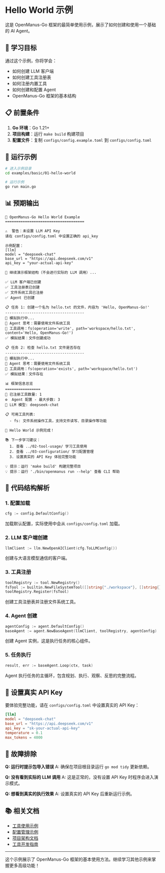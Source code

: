 # Hello World 示例

这是 OpenManus-Go 框架的最简单使用示例，展示了如何创建和使用一个基础的 AI Agent。

## 🎯 学习目标

通过这个示例，你将学会：
- 如何创建 LLM 客户端
- 如何创建工具注册表
- 如何注册内置工具
- 如何创建和配置 Agent
- OpenManus-Go 框架的基本结构

## 📋 前置条件

1. **Go 环境**：Go 1.21+
2. **项目构建**：运行 `make build` 构建项目
3. **配置文件**：复制 `configs/config.example.toml` 到 `configs/config.toml`

## 🚀 运行示例

```bash
# 进入示例目录
cd examples/basic/01-hello-world

# 运行示例
go run main.go
```

## 📊 预期输出

```
🚀 OpenManus-Go Hello World Example
====================================

⚠️  警告：未设置 LLM API Key
请在 configs/config.toml 中设置正确的 api_key

示例配置：
[llm]
model = "deepseek-chat"
base_url = "https://api.deepseek.com/v1"
api_key = "your-actual-api-key"

📝 继续演示框架结构（不会进行实际的 LLM 调用）...

✅ LLM 客户端已创建
✅ 工具注册表已创建
✅ 文件系统工具已注册
✅ Agent 已创建

📋 任务 1: 创建一个名为 hello.txt 的文件，内容为 'Hello, OpenManus-Go!'
------------------------------------
🔄 模拟执行中...
💭 Agent 思考：需要使用文件系统工具
🔧 工具调用：fs(operation='write', path='workspace/hello.txt', content='Hello, OpenManus-Go!')
✅ 模拟结果：文件创建成功

📋 任务 2: 检查 hello.txt 文件是否存在
------------------------------------
🔄 模拟执行中...
💭 Agent 思考：需要使用文件系统工具
🔧 工具调用：fs(operation='exists', path='workspace/hello.txt')
✅ 模拟结果：文件存在

📊 框架信息总览
================
🔧 已注册工具数量: 1
⚙️  Agent 配置 - 最大步数: 3
🤖 LLM 模型: deepseek-chat

📋 可用工具列表:
  - fs: 文件系统操作工具，支持文件读写、目录操作等功能

🎉 Hello World 示例完成！

📚 下一步学习建议：
  1. 查看 ../02-tool-usage/ 学习工具使用
  2. 查看 ../03-configuration/ 学习配置管理
  3. 设置真实的 API Key 体验完整功能

💡 提示：运行 'make build' 构建完整项目
💡 提示：运行 './bin/openmanus run --help' 查看 CLI 帮助
```

## 🔧 代码结构解析

### 1. 配置加载
```go
cfg := config.DefaultConfig()
```
加载默认配置，实际使用中会从 `configs/config.toml` 加载。

### 2. LLM 客户端创建
```go
llmClient := llm.NewOpenAIClient(cfg.ToLLMConfig())
```
创建与大语言模型通信的客户端。

### 3. 工具注册
```go
toolRegistry := tool.NewRegistry()
fsTool := builtin.NewFileSystemTool([]string{"./workspace"}, []string{})
toolRegistry.Register(fsTool)
```
创建工具注册表并注册文件系统工具。

### 4. Agent 创建
```go
agentConfig := agent.DefaultConfig()
baseAgent := agent.NewBaseAgent(llmClient, toolRegistry, agentConfig)
```
创建 Agent 实例，这是执行任务的核心组件。

### 5. 任务执行
```go
result, err := baseAgent.Loop(ctx, task)
```
Agent 执行任务的主循环，包含规划、执行、观察、反思的完整流程。

## 🔑 设置真实 API Key

要体验完整功能，请在 `configs/config.toml` 中设置真实的 API Key：

```toml
[llm]
model = "deepseek-chat"
base_url = "https://api.deepseek.com/v1"
api_key = "sk-your-actual-api-key"
temperature = 0.1
max_tokens = 4000
```

## 🐛 故障排除

**Q: 运行时提示包导入错误**
A: 确保在项目根目录运行 `go mod tidy` 更新依赖。

**Q: 没有看到实际的 LLM 调用**
A: 这是正常的，没有设置 API Key 时程序会进入演示模式。

**Q: 想看到真实的执行效果**
A: 设置真实的 API Key 后重新运行示例。

## 📚 相关文档

- [工具使用示例](../02-tool-usage/README.md)
- [配置管理示例](../03-configuration/README.md)
- [项目架构文档](../../../docs/ARCHITECTURE.md)
- [工具开发指南](../../../docs/TOOLS.md)

---

这个示例展示了 OpenManus-Go 框架的基本使用方法。继续学习其他示例来掌握更多高级功能！
